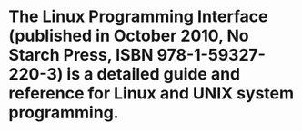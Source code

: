 # The Linux Programming Interface (published in October 2010, No Starch Press, ISBN 978-1-59327-220-3) is a detailed guide and reference for Linux and UNIX system programming.
